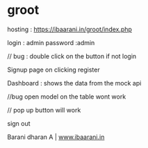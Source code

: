 # groot
hosting : https://ibaarani.in/groot/index.php

login : admin 
password :admin

// bug : double click on the button if not login 

Signup page on clicking register 

Dashboard : shows the data from the mock api 


//bug open model on the table wont work 

// pop up button will work 

sign out 


Barani dharan A | www.ibaarani.in
